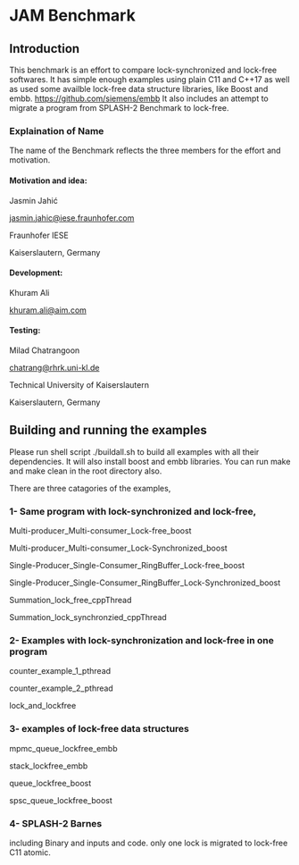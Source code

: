 
# JAM Benchmark

## Introduction
This benchmark is an effort to compare lock-synchronized and lock-free softwares. It has simple enough examples using plain C11 and C++17 as well as used some availble lock-free data structure libraries, like Boost and embb. https://github.com/siemens/embb
It also includes an attempt to migrate a program from SPLASH-2 Benchmark to lock-free. 

### Explaination of Name
The name of the Benchmark reflects the three members for the effort and motivation. 

#### Motivation and idea: 

Jasmin Jahić

jasmin.jahic@iese.fraunhofer.com

Fraunhofer IESE

Kaiserslautern, Germany


#### Development: 

Khuram Ali 

khuram.ali@aim.com


#### Testing:

Milad Chatrangoon

chatrang@rhrk.uni-kl.de

Technical University of Kaiserslautern

Kaiserslautern, Germany


## Building and running the examples
Please run shell script ./buildall.sh to build all examples with all their dependencies. 
It will also install boost and embb libraries. 
You can run make and make clean in the root directory also.

There are three catagories of the examples, 

### 1- Same program with lock-synchronized and lock-free,


Multi-producer_Multi-consumer_Lock-free_boost

Multi-producer_Multi-consumer_Lock-Synchronized_boost

Single-Producer_Single-Consumer_RingBuffer_Lock-free_boost

Single-Producer_Single-Consumer_RingBuffer_Lock-Synchronized_boost

Summation_lock_free_cppThread

Summation_lock_synchronzied_cppThread



### 2- Examples with lock-synchronization and lock-free in one program

counter_example_1_pthread

counter_example_2_pthread

lock_and_lockfree



### 3- examples of lock-free data structures

mpmc_queue_lockfree_embb

stack_lockfree_embb

queue_lockfree_boost

spsc_queue_lockfree_boost

### 4- SPLASH-2 Barnes
  including Binary and inputs and code. only one lock is migrated to lock-free C11 atomic. 
